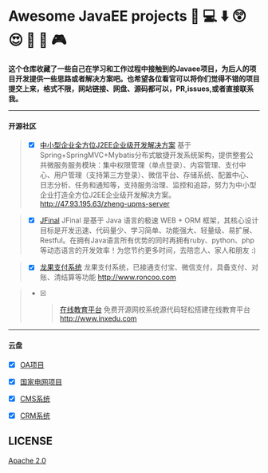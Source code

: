 # Awesome JavaEE projects  :date:  :computer: :arrow_down: :astonished:  :heart_eyes: :rocket: :tada: :video_game:

**这个仓库收藏了一些自己在学习和工作过程中接触到的Javaee项目，为后人的项目开发提供一些思路或者解决方案吧。也希望各位看官可以将你们觉得不错的项目提交上来，格式不限，网站链接、网盘、源码都可以，PR,issues,或者直接联系我。**

---
#### 开源社区
>- [x] [中小型企业全方位J2EE企业级开发解决方案](https://gitee.com/shuzheng/zheng)
基于Spring+SpringMVC+Mybatis分布式敏捷开发系统架构，提供整套公共微服务服务模块：集中权限管理（单点登录）、内容管理、支付中心、用户管理（支持第三方登录）、微信平台、存储系统、配置中心、日志分析、任务和通知等，支持服务治理、监控和追踪，努力为中小型企业打造全方位J2EE企业级开发解决方案。 http://47.93.195.63/zheng-upms-server

>- [x] [JFinal](https://gitee.com/jfinal/jfinal)
JFinal 是基于 Java 语言的极速 WEB + ORM 框架，其核心设计目标是开发迅速、代码量少、学习简单、功能强大、轻量级、易扩展、Restful。在拥有Java语言所有优势的同时再拥有ruby、python、php等动态语言的开发效率！为您节约更多时间，去陪恋人、家人和朋友 :)

>- [x] [龙果支付系统](https://gitee.com/roncoocom/roncoo-pay)
龙果支付系统，已接通支付宝、微信支付，具备支付、对账、清结算等功能 http://www.roncoo.com

>- [x] >[在线教育平台](https://gitee.com/inxeduopen/inxedu)
免费开源网校系统源代码轻松搭建在线教育平台 http://www.inxedu.com


---
#### 云盘
- [x] [OA项目](https://pan.baidu.com/s/1IC9y6m7ObvTsskoFZQyhyg)

- [x] [国家电网项目](https://pan.baidu.com/s/1zXprxo-LURFVt7E1bAm6Fw)

- [x] [CMS系统](https://pan.baidu.com/s/1zXprxo-LURFVt7E1bAm6Fw)

- [x] [CRM系统](https://pan.baidu.com/s/1zkr4-rOC9Phg9KdMkc1HJg)

## LICENSE
[Apache 2.0](https://github.com/ScarlettRay/JavaEE-projects/blob/master/LICENSE)










